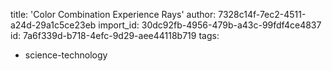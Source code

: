title: 'Color Combination Experience Rays'
author: 7328c14f-7ec2-4511-a24d-29a1c5ce23eb
import_id: 30dc92fb-4956-479b-a43c-99fdf4ce4837
id: 7a6f339d-b718-4efc-9d29-aee44118b719
tags:
  - science-technology
